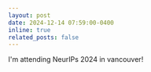 ```yaml
---
layout: post
date: 2024-12-14 07:59:00-0400
inline: true
related_posts: false
---
```


I'm attending NeurIPs 2024 in vancouver! 
